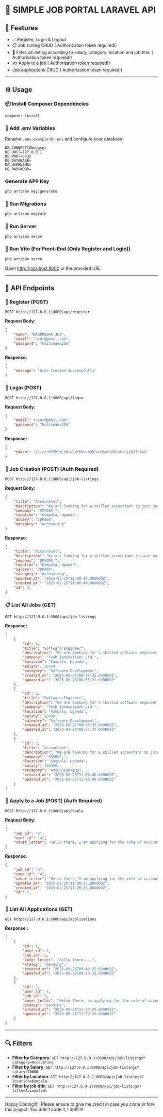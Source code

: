 # 🏢 SIMPLE JOB PORTAL LARAVEL API

## 🚀 Features

- ✅ Register, Login & Logout
- 📋 Job Listing CRUD (  Authorization token required!)
- 📌 Filter job listing according to salary, category, location and job title. (  Authorization token required!)
- ✍️ Apply to a job ( Authorization token required!)
- Job applications CRUD (  Authorization  token required!)

---

## ⚙️ Usage

### 📦 Install Composer Dependencies
```bash
composer install
```

### 📝 Add .env Variables
Rename `.env.example` to `.env` and configure your database:
```env
DB_CONNECTION=pgsql
DB_HOST=127.0.0.1
DB_PORT=5432
DB_DATABASE=
DB_USERNAME=
DB_PASSWORD=
```

###  Generate APP Key
```bash
php artisan key:generate
```

### 📂 Run Migrations
```bash
php artisan migrate
```

### 🚀 Run Server
```bash
php artisan serve
```

### 🎨 Run Vite (For Front-End (Only Register and Login))
```bash
php artisan serve
```

Open [http://localhost:8000](http://localhost:8000) or the provided URL.

---

## 📡 API Endpoints

### 📝 Register (POST)
```http
POST http://127.0.0.1:8000/api/register
```
**Request Body:**
```json
{
    "name": "BAGOMBEKA JOB",
    "email": "user@gmail.com",
    "password": "hellomama256"
}
```
**Response:**
```json
{
    "message": "User Created Successfully"
}
```

### 🔑 Login (POST)
```http
POST http://127.0.0.1:8000/api/login
```
**Request Body:**
```json
{
    "email": "user@gmail.com",
    "password": "hellomama256"
}
```
**Response:**
```json
{
    "token": "11|ccuMPCbuWLkNia2xYR0vurPNFwuMSebqNZvzbsGLf621b5e8"
}
```

### 📌 Job Creation (POST) (Auth Required)
```http
POST http://127.0.0.1:8000/api/job-listings
```
**Request Body:**
```json
{
    "title": "Accountant",
    "description": "We are looking for a skilled accountant to join our team and work on cutting-edge projects.",
    "company": "SMSONE.",
    "location": "Kampala, Uganda",
    "salary": "700000",
    "category": "Accounting"
}
```
**Response:**
```json
{
    "title": "Accountant",
    "description": "We are looking for a skilled accountant to join our team and work on cutting-edge projects.",
    "company": "SMSONE.",
    "location": "Kampala, Uganda",
    "salary": "700000",
    "category": "Accounting",
    "updated_at": "2025-02-25T11:08:48.000000Z",
    "created_at": "2025-02-25T11:08:48.000000Z",
    "id": 3
}
```

### 📋 List All Jobs (GET)
```http
GET http://127.0.0.1:8000/api/job-listings
```
**Response:**
```json
[
    {
        "id": 1,
        "title": "Software Engineer",
        "description": "We are looking for a skilled software engineer to join our team and work on cutting-edge projects.",
        "company": "Tech Innovations Ltd.",
        "location": "Kampala, Uganda",
        "salary": 50000,
        "category": "Software Development",
        "created_at": "2025-02-25T08:35:32.000000Z",
        "updated_at": "2025-02-25T08:35:32.000000Z"
    },
    {
        "id": 2,
        "title": "Software Engineer",
        "description": "We are looking for a skilled software engineer to join our team and work on cutting-edge projects.",
        "company": "Tech Innovations Ltd.",
        "location": "Kampala, Uganda",
        "salary": 50000,
        "category": "Software Development",
        "created_at": "2025-02-25T08:35:37.000000Z",
        "updated_at": "2025-02-25T08:35:37.000000Z"
    },
    {
        "id": 3,
        "title": "Accountant",
        "description": "We are looking for a skilled accountant to join our team and work on cutting-edge projects.",
        "company": "SMSONE.",
        "location": "Kampala, Uganda",
        "salary": 700000,
        "category": "Accountanting",
        "created_at": "2025-02-25T11:08:48.000000Z",
        "updated_at": "2025-02-25T11:08:48.000000Z"
    }
]
```

### 📩 Apply to a Job (POST) (Auth Required)
```http
POST http://127.0.0.1:8000/api/apply
```
**Request Body:**
```json
{
    "job_id": "3",
    "user_id": "4",
    "cover_letter": "Hello there, I am applying for the role of accountant at your company! Thanks"
}
```
**Response:**
```json
{
    "job_id": "3",
    "user_id": "4",
    "cover_letter": "Hello there, I am applying for the role of accountant at your company! Thanks",
    "updated_at": "2025-02-25T11:20:25.000000Z",
    "created_at": "2025-02-25T11:20:25.000000Z",
    "id": 2
}
```

### 📜 List All Applications (GET)
```http
GET http://127.0.0.1:8000/api/applications
```
**Response :**
```json
[
    {
        "id": 1,
        "user_id": 2,
        "job_id": 2,
        "cover_letter": "hello there....",
        "status": "pending",
        "created_at": "2025-02-25T09:46:32.000000Z",
        "updated_at": "2025-02-25T09:46:32.000000Z"
    },
    {
        "id": 2,
        "user_id": 4,
        "job_id": 3,
        "cover_letter": "Hello there, am applying for the role of accountant at your company! Thanks",
        "status": "pending",
        "created_at": "2025-02-25T11:20:25.000000Z",
        "updated_at": "2025-02-25T11:20:25.000000Z"
    }
]
```

---

## 🔍 Filters

- **Filter by Category**: `GET http://127.0.0.1:8000/api/job-listings?category=Accounting`
- **Filter by Salary**: `GET http://127.0.0.1:8000/api/job-listings?salary=70000`
- **Filter by Location**: `GET http://127.0.0.1:8000/api/job-listings?location=Kampala`
- **Filter by job title**: `GET http://127.0.0.1:8000/api/job-listings?title=Accountant`

---

Happy Coding!!!!. Please ensure to give me credit in case you clone or fork this project. You didn't code it, I did!!!!!!

